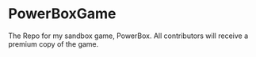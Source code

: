 # PowerBoxGame
The Repo for my sandbox game, PowerBox. All contributors will receive a premium copy of the game.
